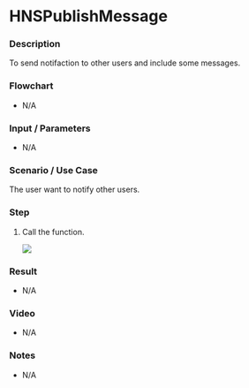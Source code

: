# HNSPublishMessage

### Description

To send notifaction to other users and include some messages.

### Flowchart

- N/A

### Input / Parameters

- N/A

### Scenario / Use Case

The user want to notify other users.

### Step

1. Call the function. <br />
    
    ![](../../../../document/function/Device/HNSPublishMessage/publishMessage-step-1.png?raw=true)
    
### Result

- N/A

### Video

- N/A
<!--[![Video](http://i.imgur.com/Ot5DWAW.png)](https://youtu.be/StTqXEQ2l-Y?t=35s)-->

### Notes

- N/A